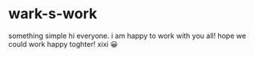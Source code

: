 # wark-s-work
something simple
hi everyone. i am happy to work with you all!
hope we could work happy toghter!
xixi 😀
